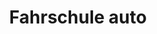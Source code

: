 ---
_schema: default
title: Fahrschule auto
seo:
  description: Lerne Lkw mit Anhänger fahren mit der Fahrschule Loyal in Zürich! ✓ Professionelle Fahrlehrer:innen ✓ Individuelle Betreuung ✓ Jetzt anmelden für Kategorie CE!
  title: Lkw mit Anhänger fahren – Kategorie CE | Fahrschule Loyal
  keywords:
    - fahrstunde
    - Fahrschule Loyal
    - Fahrschule Lastwagen
    - Führerschein CE
    - Lastwagen mit Anhänger fahren
    - Fahrschule Zürich
  openGraph:
    title: Lkw mit Anhänger fahren – Kategorie CE | Fahrschule Loyal
    description: Lerne Lkw mit Anhänger fahren mit der Fahrschule Loyal in Zürich! ✓ Professionelle Fahrlehrer:innen ✓ Individuelle Betreuung ✓ Jetzt anmelden für Kategorie CE!
    url: https://www.fahrschuleloyal.ch/fahrschule-lastwagen-kategorie-ce
    type: website
    images:
      url: https://www.fahrschuleloyal.ch/loyal.logo.cdr.svg
  canonical: https://www.fahrschuleloyal.ch/fahrschule-lastwagen-kategorie-ce
  metadatabase: https://www.fahrschuleloyal.ch/fahrschule-lastwagen-kategorie-ce
content_blocks:
  - _bookshop_name: Fahrschule/Banner
    h1: "Lkw mit Anhänger sicher fahren – Kategorie CE"
    desc: "Lerne das sichere Fahren mit Anhänger-LKWs! Unsere CE-Ausbildung vermittelt dir alle wichtigen Kenntnisse für den professionellen Gütertransport."
  - _bookshop_name: Fahrschule/FScroll
    kat: "Kategorie CE"
    scrollrightimg: "/fahrschule_loyal_truck_01.png"
    pointsData:
      - number: 1
        heading: "Gesuch"
        description: "Du stellst mittels Formular ein Lernfahrgesuch an das Strassenverkehrsamt deines Wohnsitzkantons. Dieses Formular erhältst du bei uns, direkt beim Strassenverkehrsamt oder als Download unter der Hompage des Strassenverkehrsamtes."
      - number: 2
        heading: "Erhalt Lernfahrausweis"
        description: "Du erhältst den Lernfahrausweis direkt vom Strassenverkehrsamt deines Wohnsitzkantons per Post zugestellt. Dieser ist 24 Monate gültig."
      - number: 3
        heading: "Fahrlektionen/ Lernfahrten"
        description: "Wir bereiten dich mit Fahrlektionen auf einem Zentralachs- oder auch Normalanhänger auf die praktische Prüfung vor. Für private Lernfahrten ist ein Lernfahrausweis, aber keine Begleitperson notwendig. Es dürfen nur Passagiere mitgeführt werden, die auch im Besitz der Kategorie CE sind."
        highlighted: true
  - _bookshop_name: Fahrschule/Crew
    kat: "Kategorie CE"
    newSection:
      header: "Lastwagenprüfung in einer Woche"
      description:
        - "Die Fahrschule Loyal steht für Qualität und Leidenschaft in der Fahrausbildung. Mit modernsten Fahrzeugen und erfahrenen Fahrlehrern bereiten wir motivierte Fahrer professionell auf ihre Ausbildung vor – von der Grundschulung bis zur Prüfung."
        - "Unsere Tagesfahrschule beginnt in der Nähe unserer Fahrschüler und erstreckt sich über den gesamten Tag. Das Mittagessen ist im Preis inbegriffen und wird vom Fahrlehrer organisiert."
      prerequisite:
        title: "Voraussetzung"
        items:
          - "Lernfahrausweis Kategorie C"
          - "Theorieprüfung bestanden"
      duration:
        title: "Start und Dauer"
        items:
          - "Mo. bis Fr. jeweils ganztags Fahrunterricht."
          - "Freitag Nachmittag findet die Prüfung für Kategorie C im Albisgütli, Regensdorf oder Bassersdorf für Kategorie D im Albisgütli statt."
      cost:
        title: "Kosten"
        items:
          - "Preis CHF 5'200.- (Ratenzahlung möglich)"
      miscs:
        title: "Sonstiges"
        items:
          - "Die Theorieprüfung muss vor der Planung der intensiven Ausbildung abgeschlossen sein."
      heroImage:
        imgUrl: "/415842752-a56fd59b-e80f-4c08-99cc-1889b63c9d3e.png"
        contactHeader: "Kontakt"
        contactPhone:
          label: "Telefon"
          phoneNo: "+41 78 800 90 91"
        contactMail:
          label: "E-Mail"
          email: "info@fahrschuleloyal.ch" 
  - _bookshop_name: Fahrschule/PCategory
    kat: "Kategorie CE"
  - _bookshop_name: Fahrschule/FMiddle
    othercontainers:
      - title: "Praktische Prüfung"
        paragraph: "Du absolvierst beim Strassenverkehrsamt deines Wohnsitzkantons die praktische Prüfung."
  - _bookshop_name: Fahrschule/BindingContacts
    heading: Jetzt unverbindlich \n kontaktieren
    description: >
      Gerne stelle ich mich bei dir persönlich vor. Zögere nicht mich anzurufen und mach dir selbst ein Bild von mir!
    socialLinks:
      - href: "https://facebook.com/"
        src: /facebook-brands-solid.svg
        alt: Facebook
        width: 30
        height: 30
      - href: "https://www.instagram.com/fahrschuleloyal"
        src: /square-instagram-brands-solid.svg
        alt: Instagram
        width: 34
        height: 34
      - href: "https://google.com"
        src: /google-brands-solid.svg
        alt: google
        width: 28
        height: 28
    button_text: Jetzt kontaktieren
    button_link: /kontakt
  - _bookshop_name: Fahrschule/CarSection
    carselection:
      - img: "/Web-komion-ce.png"
        car: "Lastwagen"
  - _bookshop_name: Fahrschule/PriceSection
    pricesection:
      - amount: "CHF 190"
        proLektion: " / pro Lektion"
        title: "Kategorie CE - Einzel Fahrstunde"
      - amount: "CHF 200"
        proLektion: ""
        title: "Versicherungsbeitrag"
  
---
